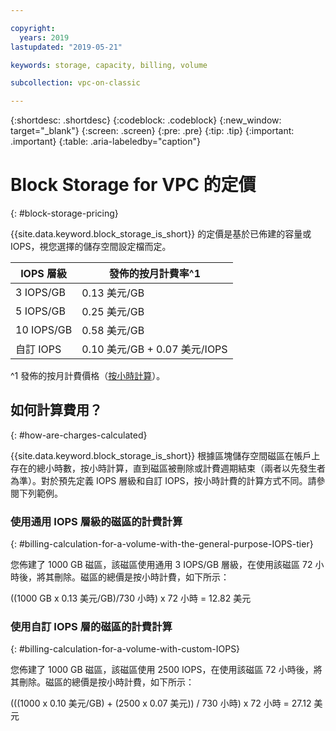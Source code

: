 ```yaml
---

copyright:
  years: 2019
lastupdated: "2019-05-21"

keywords: storage, capacity, billing, volume

subcollection: vpc-on-classic

---
```


{:shortdesc: .shortdesc}
{:codeblock: .codeblock}
{:new_window: target="_blank"}
{:screen: .screen}
{:pre: .pre}
{:tip: .tip}
{:important: .important}
{:table: .aria-labeledby="caption"}

# Block Storage for VPC 的定價
{: #block-storage-pricing}

{{site.data.keyword.block_storage_is_short}} 的定價是基於已佈建的容量或 IOPS，視您選擇的儲存空間設定檔而定。

|IOPS 層級|發佈的按月計費率^1 |
|------------|--------------|
|3 IOPS/GB|0.13 美元/GB|
|5 IOPS/GB|0.25 美元/GB|
|10 IOPS/GB |0.58 美元/GB|
|自訂 IOPS|0.10 美元/GB + 0.07 美元/IOPS |

^1 發佈的按月計費價格（[按小時計算](#how-are-charges-calculated)）。

## 如何計算費用？
{: #how-are-charges-calculated}

{{site.data.keyword.block_storage_is_short}} 根據區塊儲存空間磁區在帳戶上存在的總小時數，按小時計算，直到磁區被刪除或計費週期結束（兩者以先發生者為準）。對於預先定義 IOPS 層級和自訂 IOPS，按小時計費的計算方式不同。請參閱下列範例。

### 使用通用 IOPS 層級的磁區的計費計算
{: #billing-calculation-for-a-volume-with-the-general-purpose-IOPS-tier}

您佈建了 1000 GB 磁區，該磁區使用通用 3 IOPS/GB 層級，在使用該磁區 72 小時後，將其刪除。磁區的總價是按小時計費，如下所示：

((1000 GB x 0.13 美元/GB)/730 小時) x 72 小時 = 12.82 美元

### 使用自訂 IOPS 層的磁區的計費計算
{: #billing-calculation-for-a-volume-with-custom-IOPS}

您佈建了 1000 GB 磁區，該磁區使用 2500 IOPS，在使用該磁區 72 小時後，將其刪除。磁區的總價是按小時計費，如下所示：

(((1000 x 0.10 美元/GB) + (2500 x 0.07 美元)) / 730 小時) x 72 小時 = 27.12 美元
